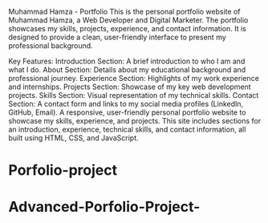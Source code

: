 Muhammad Hamza - Portfolio
This is the personal portfolio website of Muhammad Hamza, a Web Developer and Digital Marketer. The portfolio showcases my skills, projects, experience, and contact information. It is designed to provide a clean, user-friendly interface to present my professional background.

Key Features:
Introduction Section: A brief introduction to who I am and what I do.
About Section: Details about my educational background and professional journey.
Experience Section: Highlights of my work experience and internships.
Projects Section: Showcase of my key web development projects.
Skills Section: Visual representation of my technical skills.
Contact Section: A contact form and links to my social media profiles (LinkedIn, GitHub, Email).
A responsive, user-friendly personal portfolio website to showcase my skills, experience, and projects. This site includes sections for an introduction, experience, technical skills, and contact information, all built using HTML, CSS, and JavaScript. 
# Porfolio-project
# Advanced-Porfolio-Project-
